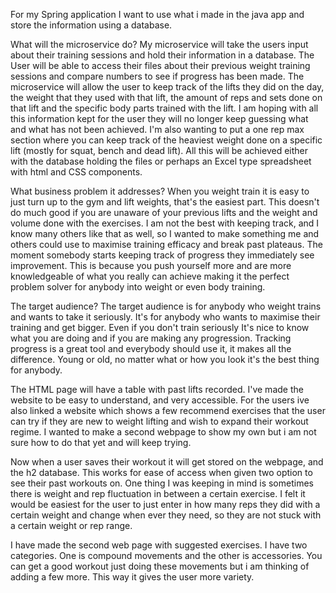 For my Spring application I want to use what i made in the java app and store the information using a database.

What will the microservice do?
My microservice will take the users input about their training sessions and hold their information in a database. The
User will be able to access their files about their previous weight training sessions and compare numbers to see if
progress has been made. The microservice will allow the user to keep track of the lifts they did on the day, the
weight that they used with that lift, the amount of reps and sets done on that lift and the specific body parts
trained with the lift. I am hoping with all this information kept for the user they will no longer keep guessing what
and what has not been achieved. I'm also wanting to put a one rep max section where you can keep track of the heaviest
weight done on a specific lift (mostly for squat, bench and dead lift). All this will be achieved either with the database
holding the files or perhaps an Excel type spreadsheet with html and CSS components.

What business problem it addresses?
When you weight train it is easy to just turn up to the gym and lift weights, that's the easiest part. This doesn't do
much good if you are unaware of your previous lifts and the weight and volume done with the exercises. I am not the best
with keeping track, and I know many others like that as well, so I wanted to make something me and others could use to
maximise training efficacy and break past plateaus. The moment somebody starts keeping track of progress they immediately
see improvement. This is because you push yourself more and are more knowledgeable of what you really can achieve making
it the perfect problem solver for anybody into weight or even body training.

The target audience?
The target audience is for anybody who weight trains and wants to take it seriously. It's for anybody who wants to maximise
their training and get bigger. Even if you don't train seriously It's nice to know what you are doing and if you are making any
progression. Tracking progress is a great tool and everybody should use it, it makes all the difference. Young or old, no
matter what or how you look it's the best thing for anybody.

The HTML page will have a table with past lifts recorded. I've made the website to be easy to understand, and very accessible.
For the users ive also linked a website which shows a few recommend exercises that the user can try if they are new  to weight
lifting and wish to expand their workout regime. I wanted to make a second webpage to show my own but i am not sure how to do
that yet and will keep trying.

Now when a user saves their workout it will get stored on the webpage, and the h2 database. This works for ease of
access when given two option to see their past workouts on. One thing I was keeping in mind is sometimes there is weight
and rep fluctuation in between a certain exercise. I felt it would be easiest for the user to just enter in how many reps
they did with a certain weight and change when ever they need, so they are not stuck with a certain weight or rep range.

I have made the second web page with suggested exercises. I have two categories. One is compound movements and the other is accessories.
You can get a good workout just doing these movements but i am thinking of adding a few more. This way it gives the user more variety.

